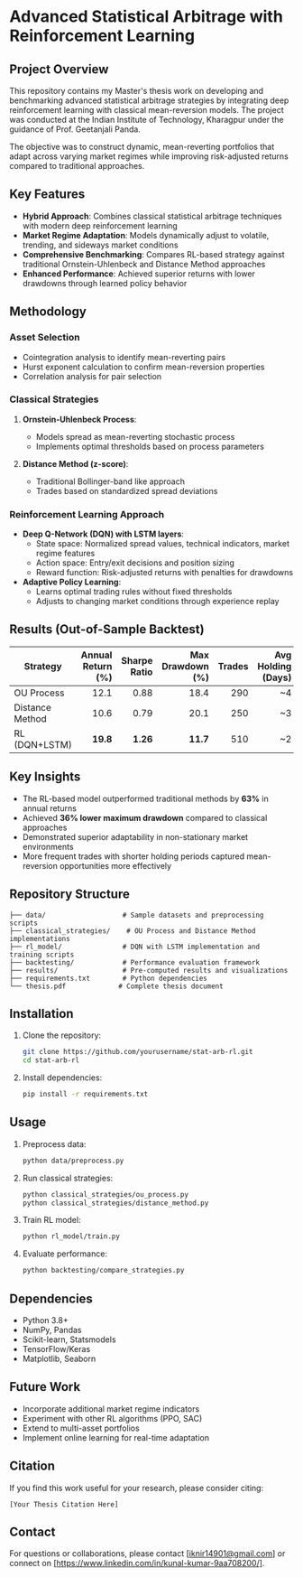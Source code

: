 # Advanced Statistical Arbitrage with Reinforcement Learning

## Project Overview
This repository contains my Master's thesis work on developing and benchmarking advanced statistical arbitrage strategies by integrating deep reinforcement learning with classical mean-reversion models. The project was conducted at the Indian Institute of Technology, Kharagpur under the guidance of Prof. Geetanjali Panda.

The objective was to construct dynamic, mean-reverting portfolios that adapt across varying market regimes while improving risk-adjusted returns compared to traditional approaches.

## Key Features

- **Hybrid Approach**: Combines classical statistical arbitrage techniques with modern deep reinforcement learning
- **Market Regime Adaptation**: Models dynamically adjust to volatile, trending, and sideways market conditions
- **Comprehensive Benchmarking**: Compares RL-based strategy against traditional Ornstein-Uhlenbeck and Distance Method approaches
- **Enhanced Performance**: Achieved superior returns with lower drawdowns through learned policy behavior

## Methodology

### Asset Selection
- Cointegration analysis to identify mean-reverting pairs
- Hurst exponent calculation to confirm mean-reversion properties
- Correlation analysis for pair selection

### Classical Strategies
1. **Ornstein-Uhlenbeck Process**: 
   - Models spread as mean-reverting stochastic process
   - Implements optimal thresholds based on process parameters

2. **Distance Method (z-score)**:
   - Traditional Bollinger-band like approach
   - Trades based on standardized spread deviations

### Reinforcement Learning Approach
- **Deep Q-Network (DQN) with LSTM layers**:
  - State space: Normalized spread values, technical indicators, market regime features
  - Action space: Entry/exit decisions and position sizing
  - Reward function: Risk-adjusted returns with penalties for drawdowns
- **Adaptive Policy Learning**:
  - Learns optimal trading rules without fixed thresholds
  - Adjusts to changing market conditions through experience replay

## Results (Out-of-Sample Backtest)

| Strategy          | Annual Return (%) | Sharpe Ratio | Max Drawdown (%) | Trades | Avg Holding (Days) |
|-------------------|------------------:|-------------:|-----------------:|-------:|-------------------:|
| OU Process        | 12.1              | 0.88         | 18.4             | 290    | ~4                 |
| Distance Method   | 10.6              | 0.79         | 20.1             | 250    | ~3                 |
| RL (DQN+LSTM)     | **19.8**          | **1.26**     | **11.7**         | 510    | ~2                 |

## Key Insights
- The RL-based model outperformed traditional methods by **63%** in annual returns
- Achieved **36% lower maximum drawdown** compared to classical approaches
- Demonstrated superior adaptability in non-stationary market environments
- More frequent trades with shorter holding periods captured mean-reversion opportunities more effectively

## Repository Structure
```
├── data/                   # Sample datasets and preprocessing scripts
├── classical_strategies/    # OU Process and Distance Method implementations
├── rl_model/               # DQN with LSTM implementation and training scripts
├── backtesting/            # Performance evaluation framework
├── results/                # Pre-computed results and visualizations
├── requirements.txt        # Python dependencies
└── thesis.pdf             # Complete thesis document
```

## Installation
1. Clone the repository:
   ```bash
   git clone https://github.com/yourusername/stat-arb-rl.git
   cd stat-arb-rl
   ```

2. Install dependencies:
   ```bash
   pip install -r requirements.txt
   ```

## Usage
1. Preprocess data:
   ```bash
   python data/preprocess.py
   ```

2. Run classical strategies:
   ```bash
   python classical_strategies/ou_process.py
   python classical_strategies/distance_method.py
   ```

3. Train RL model:
   ```bash
   python rl_model/train.py
   ```

4. Evaluate performance:
   ```bash
   python backtesting/compare_strategies.py
   ```

## Dependencies
- Python 3.8+
- NumPy, Pandas
- Scikit-learn, Statsmodels
- TensorFlow/Keras
- Matplotlib, Seaborn

## Future Work
- Incorporate additional market regime indicators
- Experiment with other RL algorithms (PPO, SAC)
- Extend to multi-asset portfolios
- Implement online learning for real-time adaptation

## Citation
If you find this work useful for your research, please consider citing:
```
[Your Thesis Citation Here]
```

## Contact
For questions or collaborations, please contact [iknir14901@gmail.com] or connect on [https://www.linkedin.com/in/kunal-kumar-9aa708200/].
